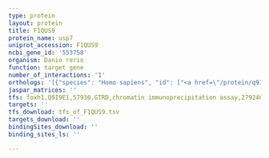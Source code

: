 ```yaml
---
type: protein
layout: protein
title: F1QUS9
protein_name: usp7
uniprot_accession: F1QUS9
ncbi_gene_id: '553758'
organism: Danio rerio
function: target gene
number_of_interactions: '1'
orthologs: '[{"species": "Homo sapiens", "id": ["<a href=\"/protein/q93009\">Q93009</a>"]}, {"species": "Mus musculus", "id": ["F8VPX1"]}, {"species": "Rattus norvegicus", "id": ["<a href=\"/protein/f1lm09\">F1LM09</a>"]}, {"species": "Drosophila melanogaster", "id": ["<a href=\"/protein/q9vyq8\">Q9VYQ8</a>"]}, {"species": "Caenorhabditis elegans", "id": ["N1NTD8"]}]'
jaspar_matrices: ''
tfs: foxh1,Q9I9E1,57930,GTRD,chromatin immunoprecipitation assay,27924024%5Buid%5D,No
targets: ''
tfs_download: tfs_of_F1QUS9.tsv
targets_download: ''
bindingSites_download: ''
binding_sites_ls: ''

---
```

